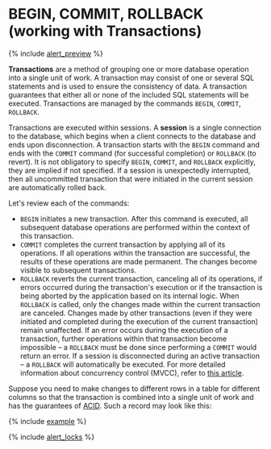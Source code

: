 # BEGIN, COMMIT, ROLLBACK (working with Transactions)

{% include [alert_preview](../_includes/alert_preview.md) %}

**Transactions** are a method of grouping one or more database operation into a single unit of work. A transaction may consist of one or several SQL statements and is used to ensure the consistency of data. A transaction guarantees that either all or none of the included SQL statements will be executed. Transactions are managed by the commands `BEGIN`, `COMMIT`, `ROLLBACK`.

Transactions are executed within sessions. A **session** is a single connection to the database, which begins when a client connects to the database and ends upon disconnection. A transaction starts with the `BEGIN` command and ends with the `COMMIT` command (for successful completion) or `ROLLBACK` (to revert). It is not obligatory to specify `BEGIN`, `COMMIT`, and `ROLLBACK` explicitly, they are implied if not specified. If a session is unexpectedly interrupted, then all uncommitted transaction that were initiated in the current session are automatically rolled back.

Let's review each of the commands:

* `BEGIN` initiates a new transaction. After this command is executed, all subsequent database operations are performed within the context of this transaction.
* `COMMIT` completes the current transaction by applying all of its operations. If all operations within the transaction are successful, the results of these operations are made permanent. The changes become visible to subsequent transactions.
* `ROLLBACK` reverts the current transaction, canceling all of its operations, if errors occurred during the transaction's execution or if the transaction is being aborted by the application based on its internal logic. When `ROLLBACK` is called, only the changes made within the current transaction are canceled. Changes made by other transactions (even if they were initiated and completed during the execution of the current transaction) remain unaffected. If an error occurs during the execution of a transaction, further operations within that transaction become impossible – a `ROLLBACK` must be done since performing a `COMMIT` would return an error. If a session is disconnected during an active transaction – a `ROLLBACK` will automatically be executed. For more detailed information about concurrency control (MVCC), refer to [this article](../../concepts/mvcc.md).


Suppose you need to make changes to different rows in a table for different columns so that the transaction is combined into a single unit of work and has the guarantees of [ACID](https://en.wikipedia.org/wiki/ACID). Such a record may look like this:

{% include [example](../_includes/transactions/example.md) %}

{% include [alert_locks](../_includes/alert_locks.md) %}